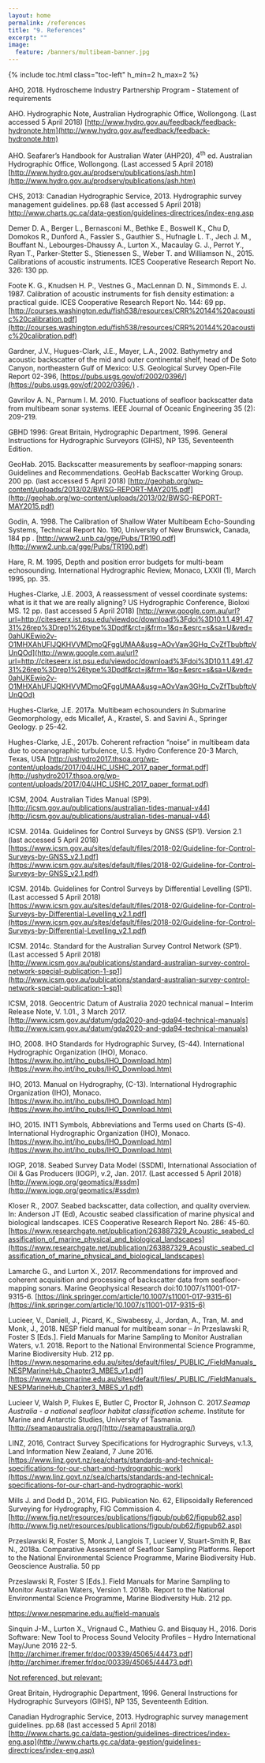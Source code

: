 ```yaml
---
layout: home
permalink: /references
title: "9. References"
excerpt: ""
image:
  feature: /banners/multibeam-banner.jpg
---
```

{% include toc.html class="toc-left" h_min=2 h_max=2 %}

AHO, 2018. Hydroscheme Industry Partnership Program - Statement of requirements 

AHO. Hydrographic Note, Australian Hydrographic Office, Wollongong. (Last accessed 5 April 2018) [http://www.hydro.gov.au/feedback/feedback-hydronote.htm](http://www.hydro.gov.au/feedback/feedback-hydronote.htm)  

AHO. Seafarer’s Handbook for Australian Water (AHP20), 4<sup>th</sup> ed. Australian Hydrographic Office, Wollongong. (Last accessed 5 April 2018) [http://www.hydro.gov.au/prodserv/publications/ash.htm](http://www.hydro.gov.au/prodserv/publications/ash.htm) 

CHS, 2013: Canadian Hydrographic Service, 2013. Hydrographic survey management guidelines. pp.68 (last accessed 5 April 2018) http://www.charts.gc.ca/data-gestion/guidelines-directrices/index-eng.asp

Demer D. A., Berger L., Bernasconi M., Bethke E., Boswell K., Chu D, Domokos R., Dunford A., Fassler S., Gauthier S., Hufnagle L. T., Jech J. M., Bouffant N., Lebourges-Dhaussy A., Lurton X., Macaulay G. J., Perrot Y., Ryan T., Parker-Stetter S., Stienessen S., Weber T. and Williamson N., 2015. Calibrations of acoustic instruments. ICES Cooperative Research Report No. 326: 130 pp.

Foote K. G., Knudsen H. P., Vestnes G., MacLennan D. N., Simmonds E. J. 1987. Calibration of acoustic instruments for fish density estimation: a practical guide. ICES Cooperative Research Report No. 144: 69 pp. [http://courses.washington.edu/fish538/resources/CRR%20144%20acoustic%20calibration.pdf](http://courses.washington.edu/fish538/resources/CRR%20144%20acoustic%20calibration.pdf) 

Gardner, J.V., Hugues-Clark, J.E., Mayer, L.A., 2002. Bathymetry and acoustic backscatter of the mid and outer continental shelf, head of De Soto Canyon, northeastern Gulf of Mexico: U.S. Geological Survey Open-File Report 02-396, [https://pubs.usgs.gov/of/2002/0396/](https://pubs.usgs.gov/of/2002/0396/) .

Gavrilov A. N., Parnum I. M. 2010. Fluctuations of seafloor backscatter data from multibeam sonar systems. IEEE Journal of Oceanic Engineering 35 (2): 209-219.

GBHD 1996: Great Britain, Hydrographic Department, 1996. General Instructions for Hydrographic Surveyors (GIHS), NP 135, Seventeenth Edition.

GeoHab. 2015. Backscatter measurements by seafloor-mapping sonars: Guidelines and Recommendations. GeoHab Backscatter Working Group. 200 pp. (last accessed 5 April 2018) [http://geohab.org/wp-content/uploads/2013/02/BWSG-REPORT-MAY2015.pdf](http://geohab.org/wp-content/uploads/2013/02/BWSG-REPORT-MAY2015.pdf) 

Godin, A. 1998. The Calibration of Shallow Water Multibeam Echo-Sounding Systems, Technical Report No. 190, University of New Brunswick, Canada, 184 pp . [http://www2.unb.ca/gge/Pubs/TR190.pdf](http://www2.unb.ca/gge/Pubs/TR190.pdf) 

Hare, R. M. 1995, Depth and position error budgets for multi-beam echosounding. International Hydrographic Review, Monaco, LXXII (1), March 1995, pp. 35.

Hughes-Clarke, J.E. 2003, A reassessment of vessel coordinate systems: what is it that we are really aligning? US Hydrographic Conference, Bioloxi MS. 12 pp. (last accessed 5 April 2018) [http://www.google.com.au/url?url=http://citeseerx.ist.psu.edu/viewdoc/download%3Fdoi%3D10.1.1.491.4731%26rep%3Drep1%26type%3Dpdf&rct=j&frm=1&q=&esrc=s&sa=U&ved=0ahUKEwio2v-O1MHXAhUFlJQKHVVMDmoQFggUMAA&usg=AOvVaw3GHq_CvZfTbubftpVUnQOd](http://www.google.com.au/url?url=http://citeseerx.ist.psu.edu/viewdoc/download%3Fdoi%3D10.1.1.491.4731%26rep%3Drep1%26type%3Dpdf&rct=j&frm=1&q=&esrc=s&sa=U&ved=0ahUKEwio2v-O1MHXAhUFlJQKHVVMDmoQFggUMAA&usg=AOvVaw3GHq_CvZfTbubftpVUnQOd) 

Hughes-Clarke, J.E. 2017a. Multibeam echosounders _In_ Submarine Geomorphology, eds Micallef, A., Krastel, S. and Savini A., Springer Geology. p 25-42.

Hughes-Clarke, J.E., 2017b. Coherent refraction “noise” in multibeam data due to oceanographic turbulence, U.S. Hydro Conference 20-3 March, Texas, USA [http://ushydro2017.thsoa.org/wp-content/uploads/2017/04/JHC_USHC_2017_paper_format.pdf](http://ushydro2017.thsoa.org/wp-content/uploads/2017/04/JHC_USHC_2017_paper_format.pdf) 

ICSM, 2004. Australian Tides Manual (SP9). [http://icsm.gov.au/publications/australian-tides-manual-v44](http://icsm.gov.au/publications/australian-tides-manual-v44)

ICSM. 2014a. Guidelines for Control Surveys by GNSS (SP1). Version 2.1 (last accessed 5 April 2018) [https://www.icsm.gov.au/sites/default/files/2018-02/Guideline-for-Control-Surveys-by-GNSS_v2.1.pdf](https://www.icsm.gov.au/sites/default/files/2018-02/Guideline-for-Control-Surveys-by-GNSS_v2.1.pdf) 

ICSM. 2014b. Guidelines for Control Surveys by Differential Levelling (SP1). (Last accessed 5 April 2018) [https://www.icsm.gov.au/sites/default/files/2018-02/Guideline-for-Control-Surveys-by-Differential-Levelling_v2.1.pdf](https://www.icsm.gov.au/sites/default/files/2018-02/Guideline-for-Control-Surveys-by-Differential-Levelling_v2.1.pdf) 

ICSM. 2014c. Standard for the Australian Survey Control Network (SP1). (Last accessed 5 April 2018) [http://www.icsm.gov.au/publications/standard-australian-survey-control-network-special-publication-1-sp1](http://www.icsm.gov.au/publications/standard-australian-survey-control-network-special-publication-1-sp1) 

ICSM, 2018. Geocentric Datum of Australia 2020 technical manual – Interim Release Note, V. 1.01., 3 March 2017. [http://www.icsm.gov.au/datum/gda2020-and-gda94-technical-manuals](http://www.icsm.gov.au/datum/gda2020-and-gda94-technical-manuals) 

IHO, 2008. IHO Standards for Hydrographic Survey, (S-44). International Hydrographic Organization (IHO), Monaco. [https://www.iho.int/iho_pubs/IHO_Download.htm](https://www.iho.int/iho_pubs/IHO_Download.htm) 

IHO, 2013. Manual on Hydrography, (C-13). International Hydrographic Organization (IHO), Monaco. [https://www.iho.int/iho_pubs/IHO_Download.htm](https://www.iho.int/iho_pubs/IHO_Download.htm) 

IHO, 2015. INT1 Symbols, Abbreviations and Terms used on Charts (S-4). International Hydrographic Organization (IHO), Monaco. [https://www.iho.int/iho_pubs/IHO_Download.htm](https://www.iho.int/iho_pubs/IHO_Download.htm) 

IOGP, 2018. Seabed Survey Data Model (SSDM), International Association of Oil & Gas Producers (IOGP), v.2, Jan. 2017. (Last accessed 5 April 2018) [http://www.iogp.org/geomatics/#ssdm](http://www.iogp.org/geomatics/#ssdm) 

Kloser R., 2007. Seabed backscatter, data collection, and quality overview. In: Anderson JT (Ed), Acoustic seabed classification of marine physical and biological landscapes. ICES Cooperative Research Report No. 286: 45-60. [https://www.researchgate.net/publication/263887329_Acoustic_seabed_classification_of_marine_physical_and_biological_landscapes](https://www.researchgate.net/publication/263887329_Acoustic_seabed_classification_of_marine_physical_and_biological_landscapes) 

Lamarche G., and Lurton X., 2017. Recommendations for improved and coherent acquisition and processing of backscatter data from seafloor-mapping sonars. Marine Geophysical Research doi:10.1007/s11001-017-9315-6. [https://link.springer.com/article/10.1007/s11001-017-9315-6](https://link.springer.com/article/10.1007/s11001-017-9315-6) 

Lucieer, V., Daniell, J., Picard, K., Siwabessy, J., Jordan, A., Tran, M. and Monk, J., 2018. NESP field manual for multibeam sonar – _In_ Przeslawski R, Foster S [Eds.]. Field Manuals for Marine Sampling to Monitor Australian Waters, v.1. 2018. Report to the National Environmental Science Programme, Marine Biodiversity Hub. 212 pp. [https://www.nespmarine.edu.au/sites/default/files/_PUBLIC_/FieldManuals_NESPMarineHub_Chapter3_MBES_v1.pdf](https://www.nespmarine.edu.au/sites/default/files/_PUBLIC_/FieldManuals_NESPMarineHub_Chapter3_MBES_v1.pdf) 

Lucieer V, Walsh P, Flukes E, Butler C, Proctor R, Johnson C. 2017._Seamap Australia - a national seafloor habitat classification scheme_. Institute for Marine and Antarctic Studies, University of Tasmania. [http://seamapaustralia.org/](http://seamapaustralia.org/)

LINZ, 2016, Contract Survey Specifications for Hydrographic Surveys, v.1.3, Land Information New Zealand, 7 June 2016. [https://www.linz.govt.nz/sea/charts/standards-and-technical-specifications-for-our-chart-and-hydrographic-work](https://www.linz.govt.nz/sea/charts/standards-and-technical-specifications-for-our-chart-and-hydrographic-work)

Mills J. and Dodd D., 2014, FIG. Publication No. 62, Ellipsoidally Referenced Surveying for Hydrography, FIG Commission 4. [http://www.fig.net/resources/publications/figpub/pub62/figpub62.asp](http://www.fig.net/resources/publications/figpub/pub62/figpub62.asp) 

Przeslawski R, Foster S, Monk J, Langlois T, Lucieer V, Stuart-Smith R, Bax N., 2018a. Comparative Assessment of Seafloor Sampling Platforms. Report to the National Environmental Science Programme, Marine Biodiversity Hub. Geoscience Australia. 50 pp

Przeslawski R, Foster S [Eds.]. Field Manuals for Marine Sampling to Monitor Australian Waters, Version 1. 2018b. Report to the National Environmental Science Programme, Marine Biodiversity Hub. 212 pp. 

[https://www.nespmarine.edu.au/field-manuals ](https://www.nespmarine.edu.au/field-manuals )

Sinquin J-M., Lurton X., Vrignaud C., Mathieu G. and Bisquay H., 2016. Doris Software: New Tool to Process Sound Velocity Profiles – Hydro International May/June 2016 22-5. [http://archimer.ifremer.fr/doc/00339/45065/44473.pdf](http://archimer.ifremer.fr/doc/00339/45065/44473.pdf) 

<span style="text-decoration:underline;">Not referenced, but relevant:</span>

Great Britain, Hydrographic Department, 1996. General Instructions for Hydrographic Surveyors (GIHS), NP 135, Seventeenth Edition. 

Canadian Hydrographic Service, 2013. Hydrographic survey management guidelines. pp.68 (last accessed 5 April 2018) [http://www.charts.gc.ca/data-gestion/guidelines-directrices/index-eng.asp](http://www.charts.gc.ca/data-gestion/guidelines-directrices/index-eng.asp)

